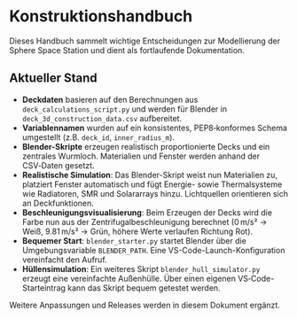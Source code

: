 # Konstruktionshandbuch

Dieses Handbuch sammelt wichtige Entscheidungen zur Modellierung der Sphere Space Station und dient als fortlaufende Dokumentation.

## Aktueller Stand

- **Deckdaten** basieren auf den Berechnungen aus `deck_calculations_script.py` und werden für Blender in `deck_3d_construction_data.csv` aufbereitet.
- **Variablennamen** wurden auf ein konsistentes, PEP8‑konformes Schema umgestellt (z.B. `deck_id`, `inner_radius_m`).
- **Blender-Skripte** erzeugen realistisch proportionierte Decks und ein zentrales Wurmloch. Materialien und Fenster werden anhand der CSV‑Daten gesetzt.
- **Realistische Simulation**: Das Blender-Skript weist nun Materialien zu, platziert Fenster automatisch und fügt Energie- sowie Thermalsysteme wie Radiatoren, SMR und Solararrays hinzu. Lichtquellen orientieren sich an Deckfunktionen.
- **Beschleunigungsvisualisierung**: Beim Erzeugen der Decks wird die Farbe nun aus der Zentrifugalbeschleunigung berechnet (0 m/s² → Weiß, 9.81 m/s² → Grün, höhere Werte verlaufen Richtung Rot).
- **Bequemer Start**: `blender_starter.py` startet Blender über die Umgebungsvariable `BLENDER_PATH`. Eine VS-Code-Launch-Konfiguration vereinfacht den Aufruf.
- **Hüllensimulation**: Ein weiteres Skript `blender_hull_simulator.py` erzeugt eine vereinfachte Außenhülle. Über einen eigenen VS‑Code-Starteintrag kann das Skript bequem getestet werden.

Weitere Anpassungen und Releases werden in diesem Dokument ergänzt.

